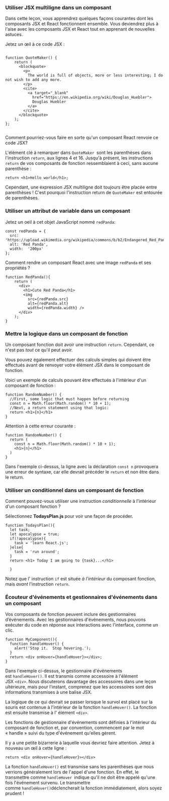 ### Utiliser JSX multiligne dans un composant

Dans cette leçon, vous apprendrez quelques façons courantes dont les composants JSX et React fonctionnent ensemble. Vous deviendrez plus à l'aise avec les composants JSX et React tout en apprenant de nouvelles astuces.

Jetez un œil à ce code JSX :

```

function QuoteMaker() {
    return (
      <blockquote>
        <p>
          The world is full of objects, more or less interesting; I do not wish to add any more.
        </p>
        <cite>
          <a target="_blank"
            href="https://en.wikipedia.org/wiki/Douglas_Huebler">
            Douglas Huebler
          </a>
        </cite>
      </blockquote>
    );
};


```

Comment pourriez-vous faire en sorte qu'un composant React renvoie ce code JSX?

L'élément clé à remarquer dans  `QuoteMaker `sont les parenthèses dans l'instruction `return`, aux lignes 4 et 16. Jusqu'à présent, les instructions `return` de vos composants de fonction ressemblaient à ceci, sans aucune parenthèse :

```
return <h1>Hello world</h1>;
```

Cependant, une expression JSX multiligne doit toujours être placée entre parenthèses ! C'est pourquoi l'instruction  return de `QuoteMaker` est entourée de parenthèses.

### Utiliser un attribut de variable dans un composant

Jetez un oeil à cet objet JavaScript nommé `redPanda`:

```
const redPanda = {
  src: 'https://upload.wikimedia.org/wikipedia/commons/b/b2/Endangered_Red_Panda.jpg',
  alt: 'Red Panda',
  width:  '200px'
};
```

Comment rendre un composant React avec une image `redPanda` et ses propriétés ?

```
function RedPanda(){
    return (
      <div>
        <h1>Cute Red Panda</h1>
        <img 
          src={redPanda.src}
          alt={redPanda.alt}
          width={redPanda.width} />
      </div>
    );
}
```

### Mettre la logique dans un composant de fonction

Un composant fonction doit avoir une instruction `return`. Cependant, ce n'est pas *tout* ce qu'il peut avoir.

Vous pouvez également effectuer des calculs simples qui doivent être effectués avant de renvoyer votre élément JSX dans le composant de fonction.

Voici un exemple de calculs pouvant être effectués à l'intérieur d'un composant de fonction :

```
function RandomNumber() {
  //First, some logic that must happen before returning
  const n = Math.floor(Math.random() * 10 + 1);
  //Next, a return statement using that logic: 
  return <h1>{n}</h1>
}

```

Attention à cette erreur courante :

```
function RandomNumber() {
  return (
    const n = Math.floor(Math.random() * 10 + 1);
    <h1>{n}</h1>
  )
}
```

Dans l'exemple ci-dessus, la ligne avec la déclaration `const n` provoquera une erreur de syntaxe, car elle devrait précéder le `return` et non être dans le return.

### Utiliser un conditionnel dans un composant de fonction

Comment pouvez-vous utiliser une instruction *conditionnelle* à l'intérieur d'un composant fonction ?

Sélectionnez **TodaysPlan.js** pour voir une façon de procéder.

```
function TodaysPlan(){
  let task;
  let apocalypse = true;
  if(!apocalypse){
    task = 'learn React.js';
  }else{
    task = 'run around';
  }
  return <h1> Today I am going to {task}...</h1>
  
  }
```

Notez que l' instruction `if` est située *à l'intérieur* du composant fonction, mais *avant* l'instruction `return`.

### Écouteur d'événements et gestionnaires d'événements dans un composant

Vos composants de fonction peuvent inclure des gestionnaires d’événements. Avec les gestionnaires d'événements, nous pouvons exécuter du code en réponse aux interactions avec l'interface, comme un clic.

```
function MyComponent(){
  function handleHover() {
    alert('Stop it.  Stop hovering.');
  }
  return <div onHover={handleHover}></div>;
}

```

Dans l'exemple ci-dessus, le gestionnaire d'événements est `handleHover()`. Il est transmis comme accessoire à l'élément JSX `<div>`. Nous discuterons davantage des accessoires dans une leçon ultérieure, mais pour l'instant, comprenez que les accessoires sont des informations transmises à une balise JSX.

La logique de ce qui devrait se passer lorsque le survol est placé sur la souris est contenue à l'intérieur de la fonction `handleHover()`. La fonction est ensuite transmise à l' élément `<div>`.

Les fonctions de gestionnaire d'événements sont définies à l'intérieur du composant de fonction et, par convention, commencent par le mot « handle » suivi du type d'événement qu'elles gèrent.

Il y a une petite bizarrerie à laquelle vous devriez faire attention. Jetez à nouveau un œil à cette ligne :

```
return <div onHover={handleHover}></div>

```

La fonction `handleHover()` est transmise sans les parenthèses que nous verrions généralement lors de l'appel d'une fonction. En effet, le transmettre comme `handleHover `indique qu'il ne doit être appelé qu'une fois l'événement survenu. Le transmettre comme `handleHover()`déclencherait la fonction immédiatement, alors soyez prudent !
